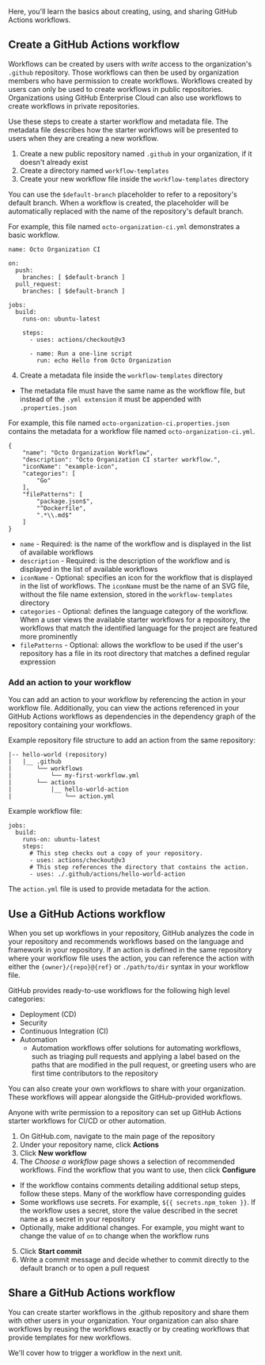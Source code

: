 Here, you'll learn the basics about creating, using, and sharing GitHub Actions workflows.

## Create a GitHub Actions workflow

Workflows can be created by users with *write* access to the organization's `.github` repository. Those workflows can then be used by organization members who have permission to create workflows. Workflows created by users can only be used to create workflows in public repositories. Organizations using GitHub Enterprise Cloud can also use workflows to create workflows in private repositories.

Use these steps to create a starter workflow and metadata file. The metadata file describes how the starter workflows will be presented to users when they are creating a new workflow.
1. Create a new public repository named `.github` in your organization, if it doesn't already exist
2. Create a directory named `workflow-templates`
3. Create your new workflow file inside the `workflow-templates` directory

You can use the `$default-branch` placeholder to refer to a repository's default branch. When a workflow is created, the placeholder will be automatically replaced with the name of the repository's default branch.

For example, this file named `octo-organization-ci.yml` demonstrates a basic workflow.

```
name: Octo Organization CI

on:
  push:
    branches: [ $default-branch ]
  pull_request:
    branches: [ $default-branch ]

jobs:
  build:
    runs-on: ubuntu-latest

    steps:
      - uses: actions/checkout@v3

      - name: Run a one-line script
        run: echo Hello from Octo Organization
```

4. Create a metadata file inside the `workflow-templates` directory
  - The metadata file must have the same name as the workflow file, but instead of the `.yml extension` it must be appended with `.properties.json`

For example, this file named `octo-organization-ci.properties.json` contains the metadata for a workflow file named `octo-organization-ci.yml`.

```
{
    "name": "Octo Organization Workflow",
    "description": "Octo Organization CI starter workflow.",
    "iconName": "example-icon",
    "categories": [
        "Go"
    ],
    "filePatterns": [
        "package.json$",
        "^Dockerfile",
        ".*\\.md$"
    ]
}
```

- `name` - Required: is the name of the workflow and is displayed in the list of available workflows
- `description` - Required: is the description of the workflow and is displayed in the list of available workflows
- `iconName` - Optional: specifies an icon for the workflow that is displayed in the list of workflows. The `iconName` must be the name of an SVG file, without the file name extension, stored in the `workflow-templates` directory
- `categories` - Optional: defines the language category of the workflow. When a user views the available starter workflows for a repository, the workflows that match the identified language for the project are featured more prominently
- `filePatterns` - Optional: allows the workflow to be used if the user's repository has a file in its root directory that matches a defined regular expression

### Add an action to your workflow

You can add an action to your workflow by referencing the action in your workflow file. Additionally, you can view the actions referenced in your GitHub Actions workflows as dependencies in the dependency graph of the repository containing your workflows.

Example repository file structure to add an action from the same repository:

```
|-- hello-world (repository)
|   |__ .github
|       └── workflows
|           └── my-first-workflow.yml
|       └── actions
|           |__ hello-world-action
|               └── action.yml
```

Example workflow file:

```
jobs:
  build:
    runs-on: ubuntu-latest
    steps:
      # This step checks out a copy of your repository.
      - uses: actions/checkout@v3
      # This step references the directory that contains the action.
      - uses: ./.github/actions/hello-world-action
```

The `action.yml` file is used to provide metadata for the action.

## Use a GitHub Actions workflow

When you set up workflows in your repository, GitHub analyzes the code in your repository and recommends workflows based on the language and framework in your repository. If an action is defined in the same repository where your workflow file uses the action, you can reference the action with either the ‌`{owner}/{repo}@{ref}` or `./path/to/dir` syntax in your workflow file.

GitHub provides ready-to-use workflows for the following high level categories:

- Deployment (CD)
- Security
- Continuous Integration (CI)
- Automation
  - Automation workflows offer solutions for automating workflows, such as triaging pull requests and applying a label based on the paths that are modified in the pull request, or greeting users who are first time contributors to the repository

You can also create your own workflows to share with your organization. These workflows will appear alongside the GitHub-provided workflows.

Anyone with write permission to a repository can set up GitHub Actions starter workflows for CI/CD or other automation.
1. On GitHub.com, navigate to the main page of the repository
2. Under your repository name, click **Actions**
3. Click **New workflow**
4. The *Choose a workflow* page shows a selection of recommended workflows. Find the workflow that you want to use, then click **Configure**
  - If the workflow contains comments detailing additional setup steps, follow these steps. Many of the workflow have corresponding guides
  - Some workflows use secrets. For example, `${{ secrets.npm_token }}`. If the workflow uses a secret, store the value described in the secret name as a secret in your repository
  - Optionally, make additional changes. For example, you might want to change the value of `on` to change when the workflow runs
5. Click **Start commit**
6. Write a commit message and decide whether to commit directly to the default branch or to open a pull request

## Share a GitHub Actions workflow

You can create starter workflows in the .github repository and share them with other users in your organization. Your organization can also share workflows by reusing the workflows exactly or by creating workflows that provide templates for new workflows.

We'll cover how to trigger a workflow in the next unit.

<!-- - - - - - - - - - - - - - - - - - - - - - - - - - - - - - - - - - - - - - - - -->

<!-- Do not add a unit summary or references/links -->
